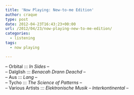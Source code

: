 ```yaml
---
title: 'Now Playing: New-to-me Edition'
author: craque
type: post
date: 2012-04-23T16:43:23+00:00
url: /2012/04/23/now-playing-new-to-me-edition/
categories:
  - listening
tags:
  - now playing

---
```

&#8211; Orbital ::: _In Sides_ &#8211;  
&#8211; Dalglish ::: _Benacah Drann Deachd_ &#8211;  
&#8211; Aus ::: _Lang_ &#8211;  
&#8211; Tycho ::: _The Science of Patterns_ &#8211;  
&#8211; Various Artists ::: _Elektronische Musik &#8211; Interkontinental_ &#8211;